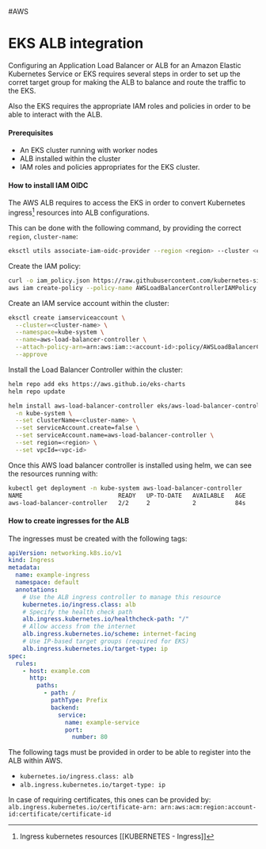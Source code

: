 #AWS 

# EKS ALB integration

Configuring an Application Load Balancer or ALB for an Amazon Elastic Kubernetes Service or EKS requires several steps in order to set up the corret target group for making the ALB to balance and route the traffic to the EKS. 

Also the EKS requires the appropriate IAM roles and policies in order to be able to interact with the ALB. 

#### Prerequisites

* An EKS cluster running with worker nodes
* ALB installed within the cluster
* IAM roles and policies appropriates for the EKS cluster. 


#### How to install IAM OIDC

The AWS ALB requires to access the EKS in order to convert Kubernetes ingress[^ing] resources into ALB configurations. 

This can be done with the following command, by providing the correct `region`, `cluster-name`: 
```bash
eksctl utils associate-iam-oidc-provider --region <region> --cluster <cluster-name> --approve
```

Create the IAM policy: 

```bash
curl -o iam_policy.json https://raw.githubusercontent.com/kubernetes-sigs/aws-load-balancer-controller/main/docs/install/iam_policy.json
aws iam create-policy --policy-name AWSLoadBalancerControllerIAMPolicy --policy-document file://iam_policy.json
```

Create an IAM service account within the cluster: 

```bash
eksctl create iamserviceaccount \
  --cluster=<cluster-name> \
  --namespace=kube-system \
  --name=aws-load-balancer-controller \
  --attach-policy-arn=arn:aws:iam::<account-id>:policy/AWSLoadBalancerControllerIAMPolicy \
  --approve

```

Install the Load Balancer Controller within the cluster: 

```bash
helm repo add eks https://aws.github.io/eks-charts
helm repo update

helm install aws-load-balancer-controller eks/aws-load-balancer-controller \
  -n kube-system \
  --set clusterName=<cluster-name> \
  --set serviceAccount.create=false \
  --set serviceAccount.name=aws-load-balancer-controller \
  --set region=<region> \
  --set vpcId=<vpc-id>
```

Once this AWS load balancer controller is installed using helm, we can see the resources running with: 

```bash
kubectl get deployment -n kube-system aws-load-balancer-controller
NAME                           READY   UP-TO-DATE   AVAILABLE   AGE
aws-load-balancer-controller   2/2     2            2           84s
```
#### How to create ingresses for the ALB

The ingresses must be created with the following tags: 

```yaml
apiVersion: networking.k8s.io/v1
kind: Ingress
metadata:
  name: example-ingress
  namespace: default
  annotations:
    # Use the ALB ingress controller to manage this resource
    kubernetes.io/ingress.class: alb
    # Specify the health check path
    alb.ingress.kubernetes.io/healthcheck-path: "/"
    # Allow access from the internet
    alb.ingress.kubernetes.io/scheme: internet-facing
    # Use IP-based target groups (required for EKS)
    alb.ingress.kubernetes.io/target-type: ip
spec:
  rules:
    - host: example.com
      http:
        paths:
          - path: /
            pathType: Prefix
            backend:
              service:
                name: example-service
                port:
                  number: 80

```

The following tags must be provided in order to be able to register into the ALB within AWS. 
- `kubernetes.io/ingress.class: alb`
- `alb.ingress.kubernetes.io/target-type: ip`

In case of requiring certificates, this ones can be provided by: 
`alb.ingress.kubernetes.io/certificate-arn: arn:aws:acm:region:account-id:certificate/certificate-id`



[^ing]: Ingress kubernetes resources [[KUBERNETES - Ingress]]